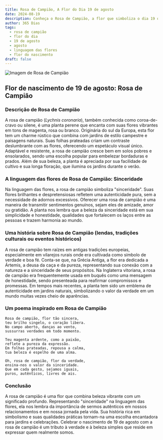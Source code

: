 ```yaml
---
title: Rosa de Campião, A Flor do Dia 19 de agosto
date: 2024-08-19
description: Conheça o Rosa de Campião, a flor que simboliza o dia 19 de agosto e seu significado 'Sinceridade'. Explore a beleza e o simbolismo desta flor encantadora.
author: 365 Dias
tags:
  - rosa de campião
  - flor do dia
  - 19 de agosto
  - agosto
  - linguagem das flores
  - flor do nascimento
draft: false
---
```


![Imagem de Rosa de Campião](https://cdn.pixabay.com/photo/2020/06/26/15/14/lychnis-coronaria-5343032_640.jpg#center)


## Flor de nascimento de 19 de agosto: Rosa de Campião

### Descrição de Rosa de Campião

A rosa de campião (_Lychnis coronaria_), também conhecida como coroa-de-cravo ou silene, é uma planta perene que encanta com suas flores vibrantes em tons de magenta, rosa ou branco. Originária do sul da Europa, esta flor tem um charme rústico que combina com jardins de estilo campestre e paisagens naturais. Suas folhas prateadas criam um contraste deslumbrante com as flores, oferecendo um espetáculo visual único. Adaptável e resistente, a rosa de campião cresce bem em solos pobres e ensolarados, sendo uma escolha popular para embelezar bordaduras e prados. Além de sua beleza, a planta é apreciada por sua facilidade de cultivo e sua longa floração, que ilumina os jardins durante o verão.

### A linguagem das flores de Rosa de Campião: Sinceridade

Na linguagem das flores, a rosa de campião simboliza "sinceridade". Suas flores brilhantes e despretensiosas refletem uma autenticidade pura, sem a necessidade de adornos excessivos. Oferecer uma rosa de campião é uma maneira de transmitir sentimentos genuínos, sejam eles de amizade, amor ou gratidão. A planta nos lembra que a beleza da sinceridade está em sua simplicidade e honestidade, qualidades que fortalecem os laços entre as pessoas e trazem harmonia ao mundo.

### Uma história sobre Rosa de Campião (lendas, tradições culturais ou eventos históricos)

A rosa de campião tem raízes em antigas tradições europeias, especialmente em vilarejos rurais onde era cultivada como símbolo de verdade e boa fé. Conta-se que, na Grécia Antiga, a flor era dedicada a Ártemis, a deusa da caça e da pureza, representando sua conexão com a natureza e a sinceridade de seus propósitos. Na Inglaterra vitoriana, a rosa de campião era frequentemente usada em buquês como uma mensagem de honestidade, sendo presenteada para reafirmar compromissos e promessas. Em tempos mais recentes, a planta tem sido um emblema de autenticidade em jardins naturais, simbolizando o valor da verdade em um mundo muitas vezes cheio de aparências.

### Um poema inspirado em Rosa de Campião

```
Rosa de campião, flor tão sincera,  
teu brilho singelo, o coração libera.  
No campo aberto, danças ao vento,  
sussurras verdades em todo momento.  

Teu magenta ardente, como a paixão,  
reflete a pureza da expressão.  
Em folhas prateadas, repousa a calma,  
tua beleza é espelho de uma alma.  

Oh, rosa de campião, flor da verdade,  
ensina-nos o valor da sinceridade.  
Que em cada gesto, sejamos iguais,  
puros, autênticos, livres de ais.  
```

### Conclusão

A rosa de campião é uma flor que combina beleza vibrante com um significado profundo. Representando "sinceridade" na linguagem das flores, ela nos lembra da importância de sermos autênticos em nossos relacionamentos e em nossa jornada pela vida. Sua história rica em simbolismo e suas qualidades práticas tornam-na uma escolha encantadora para jardins e celebrações. Celebrar o nascimento de 19 de agosto com a rosa de campião é um tributo à verdade e à beleza simples que reside em expressar quem realmente somos.